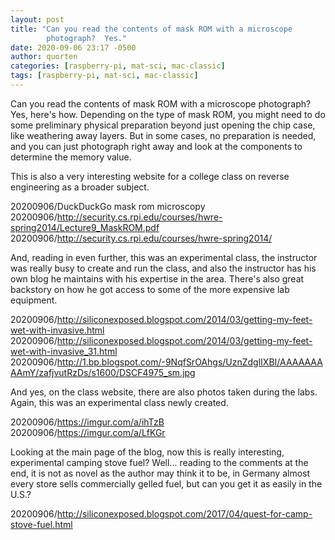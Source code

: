 ```yaml
---
layout: post
title: "Can you read the contents of mask ROM with a microscope
        photograph?  Yes."
date: 2020-09-06 23:17 -0500
author: quorten
categories: [raspberry-pi, mat-sci, mac-classic]
tags: [raspberry-pi, mat-sci, mac-classic]
---
```


Can you read the contents of mask ROM with a microscope photograph?
Yes, here's how.  Depending on the type of mask ROM, you might need to
do some preliminary physical preparation beyond just opening the chip
case, like weathering away layers.  But in some cases, no preparation
is needed, and you can just photograph right away and look at the
components to determine the memory value.

This is also a very interesting website for a college class on reverse
engineering as a broader subject.

20200906/DuckDuckGo mask rom microscopy  
20200906/http://security.cs.rpi.edu/courses/hwre-spring2014/Lecture9_MaskROM.pdf  
20200906/http://security.cs.rpi.edu/courses/hwre-spring2014/

And, reading in even further, this was an experimental class, the
instructor was really busy to create and run the class, and also the
instructor has his own blog he maintains with his expertise in the
area.  There's also great backstory on how he got access to some of
the more expensive lab equipment.

20200906/http://siliconexposed.blogspot.com/2014/03/getting-my-feet-wet-with-invasive.html  
20200906/http://siliconexposed.blogspot.com/2014/03/getting-my-feet-wet-with-invasive_31.html  
20200906/http://1.bp.blogspot.com/-9NqfSrOAhgs/UznZdglIXBI/AAAAAAAAAmY/zafjvutRzDs/s1600/DSCF4975_sm.jpg

<!-- more -->

And yes, on the class website, there are also photos taken during the
labs.  Again, this was an experimental class newly created.

20200906/https://imgur.com/a/ihTzB  
20200906/https://imgur.com/a/LfKGr

Looking at the main page of the blog, now this is really interesting,
experimental camping stove fuel?  Well... reading to the comments at
the end, it is not as novel as the author may think it to be, in
Germany almost every store sells commercially gelled fuel, but can you
get it as easily in the U.S.?

20200906/http://siliconexposed.blogspot.com/2017/04/quest-for-camp-stove-fuel.html
